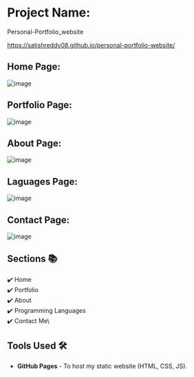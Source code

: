 # Project Name:

Personal-Portfolio_website

 https://satishreddy08.github.io/personal-portfolio-website/






## Home Page:
![image](https://github.com/user-attachments/assets/6fa90bc5-4864-480b-a780-7684d01d2689)



## Portfolio Page:
![image](https://github.com/user-attachments/assets/64ff196b-860f-4886-9e6d-95b3900499af)


## About Page:
![image](https://github.com/user-attachments/assets/c0324fd0-62d4-43e9-85e1-691062b240b1)
## Laguages Page:
![image](https://github.com/user-attachments/assets/6cc5ff78-289f-416f-914f-31d906224821)


## Contact Page:
![image](https://github.com/user-attachments/assets/1cae806e-f8d1-4bcf-a668-1ea63c18ae02)



## Sections 📚
✔️ Home\
✔️ Portfolio\
✔️ About\
✔️ Programming Languages\
✔️ Contact Me\

## Tools Used 🛠️
* <b>GitHub Pages</b> - To host my static website (HTML, CSS, JS).


